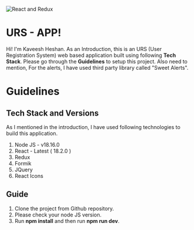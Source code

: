 ![React and Redux](https://www.iborn.net/sites/default/files/2018-12/%2B.png)

# URS - APP!

Hi! I'm Kaveesh Heshan. As an Introduction, this is an URS (User Registration System) web based application built using following **Tech Stack**. Please go through the **Guidelines** to setup this project. Also need to mention, For the alerts, I have used third party library called "Sweet Alerts".

# Guidelines

## Tech Stack and Versions
As I mentioned in the introduction, I have used following technologies to build this application.

1. Node JS - v18.16.0
2. React - Latest ( 18.2.0 )
3. Redux
4. Formik
5. JQuery
6. React Icons

## Guide
1. Clone the project from Github repository.
2. Please check your node JS version.
3. Run **npm install** and then run **npm run dev**.